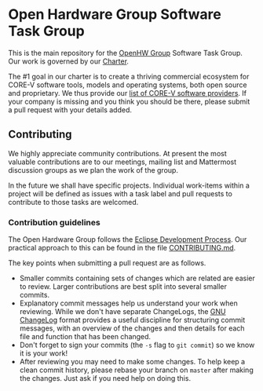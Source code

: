 # Open Hardware Group Software Task Group

This is the main repository for the [OpenHW
Group](https://www.openhwgroup.org/) Software Task Group. Our work is governed by our [Charter](charter.md).

The #1 goal in our charter is to create a thriving commercial ecosystem for CORE-V software tools, models and operating systems, both open source and proprietary. We thus provide our [list of CORE-V software providers](ecosystem/READNE.md). If your company is missing and you think you should be there, please submit a pull request with your details added.

## Contributing

We highly appreciate community contributions.  At present the most valuable contributions are to our meetings, mailing list and Mattermost discussion groups as we plan the work of the group.

In the future we shall have specific projects. Individual work-items within a project will be defined as issues with a task label and pull requests to contribute to those tasks are welcomed.

### Contribution guidelines

The Open Hardware Group follows the [Eclipse Development Process](https://www.eclipse.org/projects/handbook/#edp).  Our practical approach to this can be found in the file [CONTRIBUTING.md](CONTRIBUTING.md).

The key points when submitting a pull request are as follows.

- Smaller commits containing sets of changes which are related are easier to review.  Larger contributions are best split into several smaller commits.
- Explanatory commit messages help us understand your work when reviewing. While we don't have separate ChangeLogs, the [GNU ChangeLog](https://www.gnu.org/prep/standards/html_node/Change-Logs.html#Change-Logs) format provides a useful discipline for structuring commit messages, with an overview of the changes and then details for each file and function that has been changed.
- Don't forget to sign your commits (the `-s` flag to `git commit`) so we know it is your work!
- After reviewing you may need to make some changes.  To help keep a clean commit history, please rebase your branch on `master` after making the changes.  Just ask if you need help on doing this.
